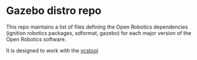# Gazebo distro repo #

This repo maintains a list of files defining the Open Robotics dependencies (ignition robotics packages, sdformat, gazebo) for each major version of the Open Robotics software.

It is designed to work with the [vcstool](https://github.com/dirk-thomas/vcstool)
